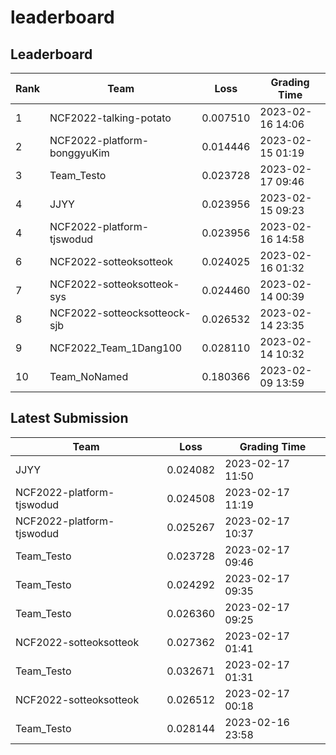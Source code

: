 
# leaderboard
## Leaderboard
|Rank|Team|Loss|Grading Time|
|----|----|----|------------|
|1|NCF2022-talking-potato|0.007510|2023-02-16 14:06|
|2|NCF2022-platform-bonggyuKim|0.014446|2023-02-15 01:19|
|3|Team_Testo|0.023728|2023-02-17 09:46|
|4|JJYY|0.023956|2023-02-15 09:23|
|4|NCF2022-platform-tjswodud|0.023956|2023-02-16 14:58|
|6|NCF2022-sotteoksotteok|0.024025|2023-02-16 01:32|
|7|NCF2022-sotteoksotteok-sys|0.024460|2023-02-14 00:39|
|8|NCF2022-sotteocksotteock-sjb|0.026532|2023-02-14 23:35|
|9|NCF2022_Team_1Dang100|0.028110|2023-02-14 10:32|
|10|Team_NoNamed|0.180366|2023-02-09 13:59|

## Latest Submission
|Team|Loss|Grading Time|
|----|----|------------|
|JJYY|0.024082|2023-02-17 11:50|
|NCF2022-platform-tjswodud|0.024508|2023-02-17 11:19|
|NCF2022-platform-tjswodud|0.025267|2023-02-17 10:37|
|Team_Testo|0.023728|2023-02-17 09:46|
|Team_Testo|0.024292|2023-02-17 09:35|
|Team_Testo|0.026360|2023-02-17 09:25|
|NCF2022-sotteoksotteok|0.027362|2023-02-17 01:41|
|Team_Testo|0.032671|2023-02-17 01:31|
|NCF2022-sotteoksotteok|0.026512|2023-02-17 00:18|
|Team_Testo|0.028144|2023-02-16 23:58|

